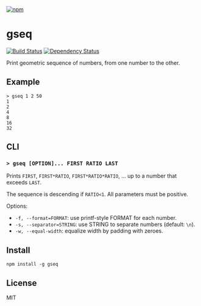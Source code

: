 [![npm](https://nodei.co/npm/gseq.png)](https://npmjs.com/package/gseq)

# gseq

[![Build Status][travis-badge]][travis] [![Dependency Status][david-badge]][david]

Print geometric sequence of numbers, from one number to the other.

[travis]: https://travis-ci.org/eush77/gseq
[travis-badge]: https://travis-ci.org/eush77/gseq.svg
[david]: https://david-dm.org/eush77/gseq
[david-badge]: https://david-dm.org/eush77/gseq.png

## Example

```
> gseq 1 2 50
1
2
4
8
16
32
```

## CLI

### `> gseq [OPTION]... FIRST RATIO LAST`

Prints `FIRST`, `FIRST*RATIO`, `FIRST*RATIO*RATIO`, … up to a number that exceeds `LAST`.

The sequence is descending if `RATIO<1`. All parameters must be positive.

Options:

- `-f, --format=FORMAT`: use printf-style FORMAT for each number.
- `-s, --separator=STRING`: use STRING to separate numbers (default: `\n`).
- `-w, --equal-width`: equalize width by padding with zeroes.

## Install

```
npm install -g gseq
```

## License

MIT
